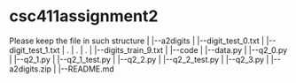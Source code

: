# csc411assignment2
Please keep the file in such structure
|
|--a2digits
|       |--digit_test_0.txt
|       |--digit_test_1.txt
|       .
|       .
|       .
|       |--digits_train_9.txt
|
|--code
|   |--data.py
|   |--q2_0.py
|   |--q2_1.py
|   |--q2_1_test.py
|   |--q2_2.py
|   |--q2_2_test.py
|   |--q2_3.py
|
|--a2digits.zip
|
|--README.md

